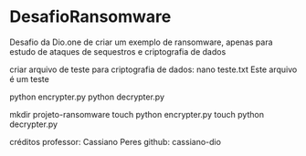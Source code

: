 # DesafioRansomware
Desafio da Dio.one de criar um exemplo de ransomware, apenas para estudo de ataques de sequestros e criptografia de dados

criar arquivo de teste para criptografia de dados:
nano teste.txt
Este arquivo é um teste

python encrypter.py
python decrypter.py

mkdir projeto-ransomware
touch python encrypter.py
touch python decrypter.py


créditos professor: Cassiano Peres
github: cassiano-dio
